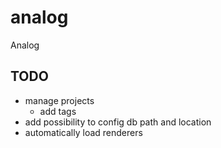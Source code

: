 # analog
Analog

## TODO

- manage projects
  - add tags
- add possibility to config db path and location
- automatically load renderers
